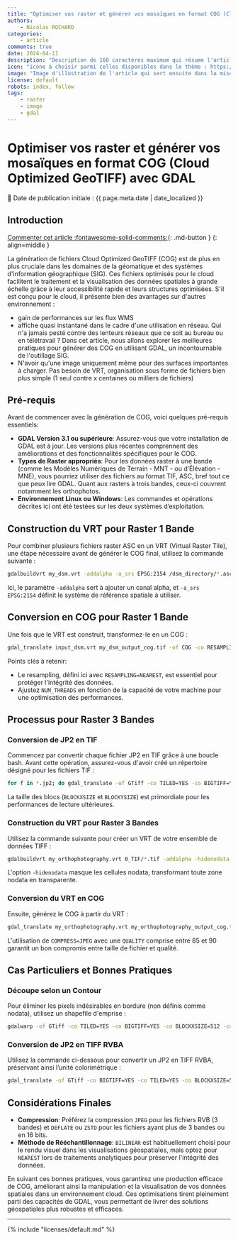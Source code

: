 ```yaml
---
title: "Optimiser vos raster et générer vos mosaïques en format COG (Cloud Optimized GeoTIFF) avec GDAL"
authors:
    - Nicolas ROCHARD
categories:
    - article
comments: true
date: 2024-04-11
description: "Description de 160 caractères maximum qui résume l'article qui est présente dans le flux RSS, la newsletter, les moteurs de recherche, en page d'accueil... "
icon: "icone à choisir parmi celles disponibles dans le thème : https://squidfunk.github.io/mkdocs-material/reference/#setting-the-page-icon. Cliquer sur le + pour dérouler un mini moteur de recherche"
image: "Image d'illustration de l'article qui sert ensuite dans la mise en avant : réseaux sociaux, flux RSS... 400x800 en PNG"
license: default
robots: index, follow
tags:
    - raster
    - image
    - gdal
---
```


# Optimiser vos raster et générer vos mosaïques en format COG (Cloud Optimized GeoTIFF) avec GDAL

:calendar: Date de publication initiale : {{ page.meta.date | date_localized }}

## Introduction

[Commenter cet article :fontawesome-solid-comments:](#__comments "Aller aux commentaires"){: .md-button }
{: align=middle }

La génération de fichiers Cloud Optimized GeoTIFF (COG) est de plus en plus cruciale dans les domaines de la géomatique et des systèmes d'information géographique (SIG). Ces fichiers optimisés pour le cloud facilitent le traitement et la visualisation des données spatiales à grande échelle grâce à leur accessibilité rapide et leurs structures optimisées. 
S'il est conçu pour le cloud, il présente bien des avantages sur d'autres environnement : 

- gain de performances sur les flux WMS
- affiche quasi instantané dans le cadre d'une utilisation en réseau. Qui n'a jamais pesté contre des lenteurs réseaux que ce soit au bureau ou en télétravail ?
Dans cet article, nous allons explorer les meilleures pratiques pour générer des COG en utilisant GDAL, un incontournable de l'outillage SIG.
- N'avoir qu'une image uniquement même pour des surfaces importantes à charger. Pas besoin de VRT, organisation sous forme de fichiers bien plus simple (1 seul contre x centaines ou milliers de fichiers)

## Pré-requis

Avant de commencer avec la génération de COG, voici quelques pré-requis essentiels:

- **GDAL Version 3.1 ou supérieure**: Assurez-vous que votre installation de GDAL est à jour. Les versions plus récentes comprennent des améliorations et des fonctionnalités spécifiques pour le COG.
- **Types de Raster appropriés**: Pour les données raster à une bande (comme les Modèles Numériques de Terrain - MNT - ou d’Élévation - MNE), vous pourriez utiliser des fichiers au format TIF, ASC, bref tout ce que peux lire GDAL. Quant aux rasters à trois bandes, ceux-ci couvrent notamment les orthophotos.
- **Environnement Linux ou Windows**: Les commandes et opérations décrites ici ont été testées sur les deux systèmes d’exploitation.

## Construction du VRT pour Raster 1 Bande

Pour combiner plusieurs fichiers raster ASC en un VRT (Virtual Raster Tile), une étape nécessaire avant de générer le COG final, utilisez la commande suivante :

```bash
gdalbuildvrt my_dsm.vrt -addalpha -a_srs EPSG:2154 /dsm_directory/*.asc
```

Ici, le paramètre `-addalpha` sert à ajouter un canal alpha, et `-a_srs EPSG:2154` définit le système de référence spatiale à utiliser.

## Conversion en COG pour Raster 1 Bande

Une fois que le VRT est construit, transformez-le en un COG :

```bash
gdal_translate input_dsm.vrt my_dsm_output_cog.tif -of COG -co RESAMPLING=NEAREST -co OVERVIEW_RESAMPLING=NEAREST -co COMPRESS=DEFLATE -co PREDICTOR=2 -co NUM_THREADS=20 -co BIGTIFF=IF_NEEDED
```

Points clés à retenir:

- Le resampling, défini ici avec `RESAMPLING=NEAREST`, est essentiel pour protéger l'intégrité des données.
- Ajustez `NUM_THREADS` en fonction de la capacité de votre machine pour une optimisation des performances.

## Processus pour Raster 3 Bandes

### Conversion de JP2 en TIF

Commencez par convertir chaque fichier JP2 en TIF grâce à une boucle bash. Avant cette opération, assurez-vous d'avoir créé un répertoire désigné pour les fichiers TIF :

```bash
for f in *.jp2; do gdal_translate -of GTiff -co TILED=YES -co BIGTIFF=YES -co BLOCKXSIZE=512 -co BLOCKYSIZE=512 -co NUM_THREADS=20 -co COMPRESS=ZSTD -co PREDICTOR=2 ${f} ../0_TIF/${f%.*}.tif; done
```

La taille des blocs (`BLOCKXSIZE` et `BLOCKYSIZE`) est primordiale pour les performances de lecture ultérieures.

### Construction du VRT pour Raster 3 Bandes

Utilisez la commande suivante pour créer un VRT de votre ensemble de données TIFF :

```bash
gdalbuildvrt my_orthophotography.vrt 0_TIF/*.tif -addalpha -hidenodata -a_srs EPSG:2154
```

L'option `-hidenodata` masque les cellules nodata, transformant toute zone nodata en transparente.

### Conversion du VRT en COG

Ensuite, générez le COG à partir du VRT :

```bash
gdal_translate my_orthophotography.vrt my_orthophotography_output_cog.tif -of COG -co BLOCKSIZE=512 -co OVERVIEW_RESAMPLING=BILINEAR -co COMPRESS=JPEG -co QUALITY=85 -co NUM_THREADS=ALL_CPUS -co BIGTIFF=YES
```

L'utilisation de `COMPRESS=JPEG` avec une `QUALITY` comprise entre 85 et 90 garantit un bon compromis entre taille de fichier et qualité.

## Cas Particuliers et Bonnes Pratiques

### Découpe selon un Contour

Pour éliminer les pixels indésirables en bordure (non définis comme nodata), utilisez un shapefile d'emprise :

```bash
gdalwarp -of GTiff -co TILED=YES -co BIGTIFF=YES -co BLOCKXSIZE=512 -co BLOCKYSIZE=512 -co NUM_THREADS=12 -co COMPRESS=ZSTD -co PREDICTOR=2 -s_srs EPSG:2154 -t_srs EPSG:2154 -dstalpha -cutline area_of_interest.shp input_image.jp2 image_output.tif
```

### Conversion de JP2 en TIFF RVBA

Utilisez la commande ci-dessous pour convertir un JP2 en TIFF RVBA, préservant ainsi l’unité colorimétrique :

```bash
gdal_translate -of GTiff -co BIGTIFF=YES -co TILED=YES -co BLOCKXSIZE=512 -co BLOCKYSIZE=512 -co NUM_THREADS=12 -co COMPRESS=ZSTD -co PREDICTOR=2 -b 1 -b 2 -b 3 -b mask -colorinterp red,green,blue,alpha -a_srs EPSG:2154 input_image.jp2 output_image.tif
```

## Considérations Finales

- **Compression**: Préférez la compression `JPEG` pour les fichiers RVB (3 bandes) et `DEFLATE` ou `ZSTD` pour les fichiers ayant plus de 3 bandes ou en 16 bits.
- **Méthode de Rééchantillonnage**: `BILINEAR` est habituellement choisi pour le rendu visuel dans les visualisations géospatiales, mais optez pour `NEAREST` lors de traitements analytiques pour préserver l'intégrité des données.

En suivant ces bonnes pratiques, vous garantirez une production efficace de COG, améliorant ainsi la manipulation et la visualisation de vos données spatiales dans un environnement cloud. Ces optimisations tirent pleinement parti des capacités de GDAL, vous permettant de livrer des solutions géospatiales plus robustes et efficaces.

----

<!-- geotribu:authors-block -->

{% include "licenses/default.md" %}
